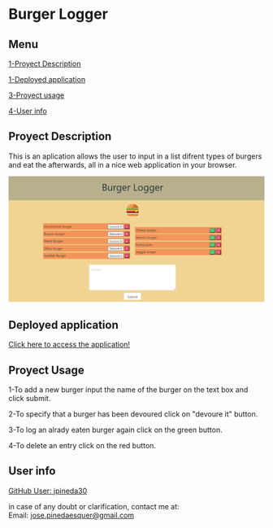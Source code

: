 # Burger Logger


## Menu

[1-Proyect Description](##Proyect-Description)

[1-Deployed application](##Deployed-application)

[3-Proyect usage](##Proyect-Instructions)

[4-User info](##User-info)

## Proyect Description

This is an aplication allows the user to input in a list difrent types of burgers and eat the afterwards, all in a nice web application in your browser.

!["Preview"](public\img\preview.jpg)

## Deployed application

[Click here to access the application!](https://mysterious-woodland-74666.herokuapp.com/)

## Proyect Usage


1-To add a new burger input the name of the burger on the text box and click submit.

2-To specify that a burger has been devoured click on "devoure it" button.

3-To log an alrady eaten burger again click on the green button.

4-To delete an entry click on the red button.



## User info

[GitHub User: jpineda30](https://github.com/jpineda30)

in case of any doubt or clarification, contact me at:  
Email: jose.pinedaesquer@gmail.com